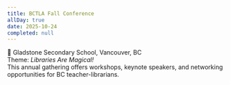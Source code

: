 ```yaml
---
title: BCTLA Fall Conference
allDay: true
date: 2025-10-24
completed: null
---
```

📍 Gladstone Secondary School, Vancouver, BC  
Theme: _Libraries Are Magical!_  
This annual gathering offers workshops, keynote speakers, and networking opportunities for BC teacher-librarians.